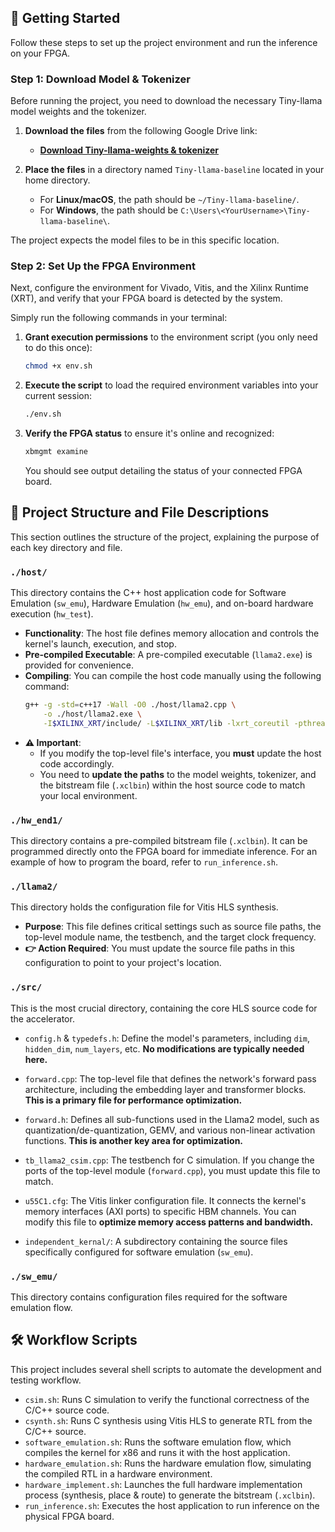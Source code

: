 
## 🚀 Getting Started

Follow these steps to set up the project environment and run the inference on your FPGA.

### Step 1: Download Model & Tokenizer

Before running the project, you need to download the necessary Tiny-llama model weights and the tokenizer.

1.  **Download the files** from the following Google Drive link:
    *   [**Download Tiny-llama-weights & tokenizer**](https://drive.google.com/drive/folders/1FvHkoLoQnQGsKyIu0HaY4H8_4-qd7Ilb?usp=drive_link)

2.  **Place the files** in a directory named `Tiny-llama-baseline` located in your home directory.

    *   For **Linux/macOS**, the path should be `~/Tiny-llama-baseline/`.
    *   For **Windows**, the path should be `C:\Users\<YourUsername>\Tiny-llama-baseline\`.

The project expects the model files to be in this specific location.

### Step 2: Set Up the FPGA Environment

Next, configure the environment for Vivado, Vitis, and the Xilinx Runtime (XRT), and verify that your FPGA board is detected by the system.

Simply run the following commands in your terminal:

1.  **Grant execution permissions** to the environment script (you only need to do this once):
    ```sh
    chmod +x env.sh
    ```

2.  **Execute the script** to load the required environment variables into your current session:
    ```sh
    ./env.sh
    ```

3.  **Verify the FPGA status** to ensure it's online and recognized:
    ```sh
    xbmgmt examine
    ```
    You should see output detailing the status of your connected FPGA board.

## 📂 Project Structure and File Descriptions

This section outlines the structure of the project, explaining the purpose of each key directory and file.

### `./host/`
This directory contains the C++ host application code for Software Emulation (`sw_emu`), Hardware Emulation (`hw_emu`), and on-board hardware execution (`hw_test`).

*   **Functionality**: The host file defines memory allocation and controls the kernel's launch, execution, and stop.
*   **Pre-compiled Executable**: A pre-compiled executable (`llama2.exe`) is provided for convenience.
*   **Compiling**: You can compile the host code manually using the following command:
    ```sh
    g++ -g -std=c++17 -Wall -O0 ./host/llama2.cpp \
        -o ./host/llama2.exe \
        -I$XILINX_XRT/include/ -L$XILINX_XRT/lib -lxrt_coreutil -pthread
    ```
*   **⚠️ Important**:
    *   If you modify the top-level file's interface, you **must** update the host code accordingly.
    *   You need to **update the paths** to the model weights, tokenizer, and the bitstream file (`.xclbin`) within the host source code to match your local environment.

### `./hw_end1/`
This directory contains a pre-compiled bitstream file (`.xclbin`). It can be programmed directly onto the FPGA board for immediate inference. For an example of how to program the board, refer to `run_inference.sh`.

### `./llama2/`
This directory holds the configuration file for Vitis HLS synthesis.

*   **Purpose**: This file defines critical settings such as source file paths, the top-level module name, the testbench, and the target clock frequency.
*   **👉 Action Required**: You must update the source file paths in this configuration to point to your project's location.

### `./src/`
This is the most crucial directory, containing the core HLS source code for the accelerator.

*   `config.h` & `typedefs.h`: Define the model's parameters, including `dim`, `hidden_dim`, `num_layers`, etc. **No modifications are typically needed here.**

*   `forward.cpp`: The top-level file that defines the network's forward pass architecture, including the embedding layer and transformer blocks. **This is a primary file for performance optimization.**

*   `forward.h`: Defines all sub-functions used in the Llama2 model, such as quantization/de-quantization, GEMV, and various non-linear activation functions. **This is another key area for optimization.**

*   `tb_llama2_csim.cpp`: The testbench for C simulation. If you change the ports of the top-level module (`forward.cpp`), you must update this file to match.

*   `u55C1.cfg`: The Vitis linker configuration file. It connects the kernel's memory interfaces (AXI ports) to specific HBM channels. You can modify this file to **optimize memory access patterns and bandwidth.**

*   `independent_kernal/`: A subdirectory containing the source files specifically configured for software emulation (`sw_emu`).

### `./sw_emu/`
This directory contains configuration files required for the software emulation flow.

## 🛠️ Workflow Scripts

This project includes several shell scripts to automate the development and testing workflow.

*   `csim.sh`: Runs C simulation to verify the functional correctness of the C/C++ source code.
*   `csynth.sh`: Runs C synthesis using Vitis HLS to generate RTL from the C/C++ source.
*   `software_emulation.sh`: Runs the software emulation flow, which compiles the kernel for x86 and runs it with the host application.
*   `hardware_emulation.sh`: Runs the hardware emulation flow, simulating the compiled RTL in a hardware environment.
*   `hardware_implement.sh`: Launches the full hardware implementation process (synthesis, place & route) to generate the bitstream (`.xclbin`).
*   `run_inference.sh`: Executes the host application to run inference on the physical FPGA board.
